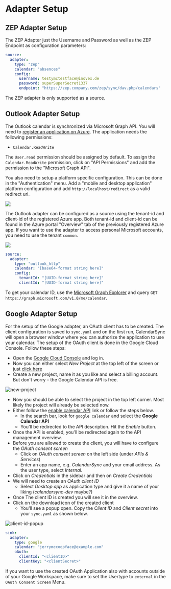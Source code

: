 # Adapter Setup

## ZEP Adapter Setup

The ZEP Adapter just the Username and Password as well as the ZEP Endpoint as configuration parameters:

```yaml
source:
  adapter:
    type: "zep"
    calendar: "absences"
    config:
      username: testymctestface@inovex.de
      password: superSuperSecret1337
      endpoint: "https://zep.company.com/zep/sync/dav.php/calendars"
```

The ZEP adapter is only supported as a source.

## Outlook Adapter Setup
The Outlook calendar is synchronized via Microsoft Graph API. You will need to
[register an application on Azure](https://docs.microsoft.com/en-us/azure/active-directory/develop/quickstart-register-app).
The application needs the following permissions:

* `Calendar.ReadWrite`

The `User.read` permission should be assigned by default. To assign the `Calendar.ReadWrite` permission, click on "API Permissions" and add the permission to the "Microsoft Graph API".

You also need to setup a platform specific configuration. This can be done in the "Authentication" menu. Add a "mobile and desktop application" platform configuration and add `http://localhost/redirect` as a valid redirect uri.

![](../assets/azure_platform_config.png)

The Outlook adapter can be configured as a source using the tenant-id and client-id of the registered Azure app. Both
tenant-id and client-id can be found in the Azure portal "Overview" tab of the previously registered Azure app. If you want to use the adapter to access personal Microsoft accounts, you need to use the tenant `common`.

![](../assets/azure_app_ids.jpg)

```yaml
source:
  adapter:
    type: "outlook_http"
    calendar: "[base64-format string here]"
    config:
      tenantId: "[UUID-format string here]"
      clientId: "[UUID-format string here]"
```

To get your calendar ID, use the [Microsoft Graph Explorer](https://developer.microsoft.com/en-us/graph/graph-explorer) and query `GET https://graph.microsoft.com/v1.0/me/calendar`.


## Google Adapter Setup

For the setup of the Google adapter, an OAuth client has to be created. The client configuration is saved to `sync.yaml`
and on the first run, CalendarSync will open a browser window where you can authorize the application to use your calendar.
The setup of the OAuth client is done in the Google Cloud Console. Follow these steps:

+ Open the [Google Cloud Console](https://console.cloud.google.com/home/dashboard) and log in.
+ Now you can either select *New Project* at the top left of the screen or just [click here](https://console.cloud.google.com/projectcreate)
+ Create a new project, name it as you like and select a billing account. But don't worry – the Google Calendar API is free.

![new-project](../assets/gcloud-new-project.png)

+ Now you should be able to select the project in the top left corner. Most likely the project will already be selected now.
+ Either follow the [enable calendar API](https://console.cloud.google.com/flows/enableapi?apiid=calendar-json.googleapis.com) link or follow the steps below.
    + In the search bar, look for `google calendar` and select the **Google Calendar API**
    + You'll be redirected to the API description. Hit the *Enable* button.
+ Once the API is enabled, you'll be redirected again to the API management overview.
+ Before you are allowed to create the client, you will have to configure the *OAuth consent screen*
  + Click on *OAuth consent screen* on the left side (under *APIs & Services*)
  + Enter an app name, e.g. *CalendarSync* and your email address. As the user type, select *Internal*.
+ Click on *Credentials* in the sidebar and then on *Create Credentials*
+ We will need to create an *OAuth client ID*
  + Select *Desktop app* as application type and give it a name of your liking (*calendarsync-dev* maybe?)
+ Once The client ID is created you will see it in the overview.
+ Click on the download icon of the created client
    + You'll see a popup open. Copy the *Client ID* and *Client secret* into your `sync.yaml` as shown below.

![client-id-popup](../assets/gcloud-oauth-client.png)

```yaml
sink:
  adapter:
    type: google
    calendar: "jerrymccoopface@example.com"
    oAuth:
      clientId: "<clientID>"
      clientKey: "<clientSecret>"
```

If you want to use the created OAuth Application also with accounts outside of your Google Workspace, make sure to set the Usertype to `external` in the `OAuth Consent Screen` Menu.
